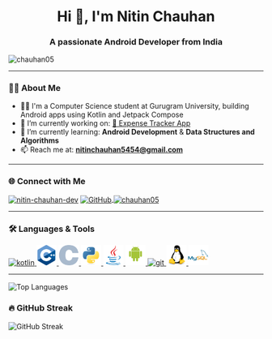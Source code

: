 <h1 align="center">Hi 👋, I'm Nitin Chauhan</h1>
<h3 align="center">A passionate Android Developer from India</h3>

<p align="left">
  <img src="https://komarev.com/ghpvc/?username=chauhan05&label=Profile%20views&color=0e75b6&style=flat" alt="chauhan05" />
</p>

---

### 👨‍💻 About Me

- 👨‍🎓 I'm a Computer Science student at Gurugram University, building Android apps using Kotlin and Jetpack Compose  
- 🔭 I’m currently working on: [📱 Expense Tracker App](https://github.com/Chauhan05/Expense-Tracker)  
- 🌱 I’m currently learning: **Android Development** & **Data Structures and Algorithms**  
- 📫 Reach me at: **nitinchauhan5454@gmail.com**

---

### 🌐 Connect with Me
<p align="left">
<a href="https://linkedin.com/in/nitin-chauhan-dev" target="blank"><img align="center" src="https://raw.githubusercontent.com/rahuldkjain/github-profile-readme-generator/master/src/images/icons/Social/linked-in-alt.svg" alt="nitin-chauhan-dev" height="30" width="40" /></a>
   <a href="https://github.com/Chauhan05" target="blank">
    <img align="center" src="https://raw.githubusercontent.com/rahuldkjain/github-profile-readme-generator/master/src/images/icons/Social/github.svg" alt="GitHub" height="30" width="40" />
  </a>
<a href="https://www.leetcode.com/chauhan05" target="blank"><img align="center" src="https://raw.githubusercontent.com/rahuldkjain/github-profile-readme-generator/master/src/images/icons/Social/leet-code.svg" alt="chauhan05" height="30" width="40" /></a>
</p>


---

### 🛠️ Languages & Tools

<p align="left">
  <a href="https://kotlinlang.org" target="_blank" rel="noreferrer">
    <img src="https://www.vectorlogo.zone/logos/kotlinlang/kotlinlang-icon.svg" alt="kotlin" width="40" height="40"/>
  </a>
  <a href="https://www.w3schools.com/cpp/" target="_blank" rel="noreferrer">
    <img src="https://raw.githubusercontent.com/devicons/devicon/master/icons/cplusplus/cplusplus-original.svg" alt="cplusplus" width="40" height="40"/>
  </a>
  <a href="https://www.cprogramming.com/" target="_blank" rel="noreferrer">
    <img src="https://raw.githubusercontent.com/devicons/devicon/master/icons/c/c-original.svg" alt="c" width="40" height="40"/>
  </a>
  <a href="https://www.python.org" target="_blank" rel="noreferrer">
    <img src="https://raw.githubusercontent.com/devicons/devicon/master/icons/python/python-original.svg" alt="python" width="40" height="40"/>
  </a>
  <a href="https://www.java.com" target="_blank" rel="noreferrer">
    <img src="https://raw.githubusercontent.com/devicons/devicon/master/icons/java/java-original.svg" alt="java" width="40" height="40"/>
  </a>
  <a href="https://developer.android.com" target="_blank" rel="noreferrer">
    <img src="https://raw.githubusercontent.com/devicons/devicon/master/icons/android/android-original-wordmark.svg" alt="android" width="40" height="40"/>
  </a>
  <a href="https://git-scm.com/" target="_blank" rel="noreferrer">
    <img src="https://www.vectorlogo.zone/logos/git-scm/git-scm-icon.svg" alt="git" width="40" height="40"/>
  </a>
  <a href="https://www.linux.org/" target="_blank" rel="noreferrer">
    <img src="https://raw.githubusercontent.com/devicons/devicon/master/icons/linux/linux-original.svg" alt="linux" width="40" height="40"/>
  </a>
  <a href="https://www.mysql.com/" target="_blank" rel="noreferrer">
    <img src="https://raw.githubusercontent.com/devicons/devicon/master/icons/mysql/mysql-original-wordmark.svg" alt="mysql" width="40" height="40"/>
  </a>
</p>

---


<p>
  <img align="center" src="https://github-readme-stats.vercel.app/api/top-langs?username=chauhan05&show_icons=true&locale=en&layout=compact" alt="Top Languages" />
</p>

### 🔥 GitHub Streak

<p>
  <img align="center" src="https://github-readme-streak-stats.herokuapp.com/?user=chauhan05" alt="GitHub Streak" />
</p>
